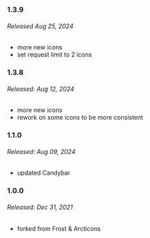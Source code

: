 ### 1.3.9
###### Released Aug 25, 2024
- more new icons
- set request limit to 2 icons

### 1.3.8
###### Released: Aug 12, 2024
- more new icons
- rework on some icons to be more consistent

### 1.1.0
###### Released: Aug 09, 2024
- updated Candybar

### 1.0.0
###### Released: Dec 31, 2021
- forked from Frost & Arcticons
